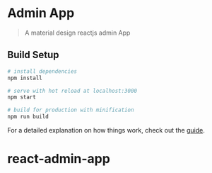 # Admin App

> A material design reactjs admin App

## Build Setup

``` bash
# install dependencies
npm install

# serve with hot reload at localhost:3000
npm start

# build for production with minification
npm run build
```

For a detailed explanation on how things work, check out the [guide](https://github.com/facebook/create-react-app).

# react-admin-app
